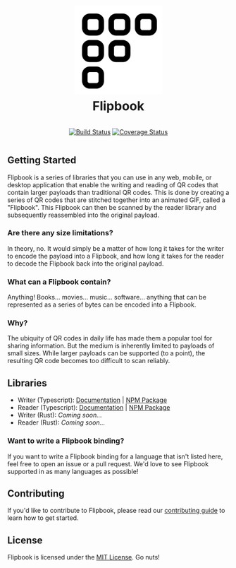
<div style="display: flex; flex-direction: column; align-items: center;">
  <img src="apps/web/public/logo.svg" alt="Flipbook Logo" width="200" />
  <h1 style="margin-top: 10px">Flipbook</h1>

  [![Build Status](https://travis-ci.org/cereallarceny/flipbook.svg?branch=main)](https://travis-ci.org/cereallrceny/flipbook)
  [![Coverage Status](https://coveralls.io/repos/github/cereallarceny/flipbook/badge.svg?branch=main)](https://coveralls.io/github/cereallarceny/flipbook?branch=main)
</div>

## Getting Started

Flipbook is a series of libraries that you can use in any web, mobile, or desktop application that enable the writing and reading of QR codes that contain larger payloads than traditional QR codes. This is done by creating a series of QR codes that are stitched together into an animated GIF, called a "Flipbook". This Flipbook can then be scanned by the reader library and subsequently reassembled into the original payload.

### Are there any size limitations?

In theory, no. It would simply be a matter of how long it takes for the writer to encode the payload into a Flipbook, and how long it takes for the reader to decode the Flipbook back into the original payload.

### What can a Flipbook contain?

Anything! Books... movies... music... software... anything that can be represented as a series of bytes can be encoded into a Flipbook.

### Why?

The ubiquity of QR codes in daily life has made them a popular tool for sharing information. But the medium is inherently limited to payloads of small sizes. While larger payloads can be supported (to a point), the resulting QR code becomes too difficult to scan reliably. 

## Libraries

- Writer (Typescript): [Documentation](./packages/writer) | [NPM Package](https://www.npmjs.com/package/@flipbook/writer)
- Reader (Typescript): [Documentation](./packages/reader) | [NPM Package](https://www.npmjs.com/package/@flipbook/reader)
- Writer (Rust): *Coming soon...*
- Reader (Rust): *Coming soon...*

### Want to write a Flipbook binding?

If you want to write a Flipbook binding for a language that isn't listed here, feel free to open an issue or a pull request. We'd love to see Flipbook supported in as many languages as possible!

## Contributing

If you'd like to contribute to Flipbook, please read our [contributing guide](./CONTRIBUTING.md) to learn how to get started.

## License

Flipbook is licensed under the [MIT License](./LICENSE). Go nuts!
